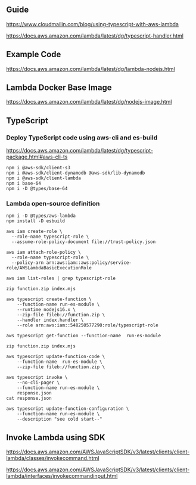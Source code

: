## Guide

https://www.cloudmailin.com/blog/using-typescript-with-aws-lambda

https://docs.aws.amazon.com/lambda/latest/dg/typescript-handler.html

## Example Code

https://docs.aws.amazon.com/lambda/latest/dg/lambda-nodejs.html

## Lambda Docker Base Image

https://docs.aws.amazon.com/lambda/latest/dg/nodejs-image.html

## TypeScript

### Deploy TypeScript code using aws-cli and es-build

https://docs.aws.amazon.com/lambda/latest/dg/typescript-package.html#aws-cli-ts

```shell
npm i @aws-sdk/client-s3
npm i @aws-sdk/client-dynamodb @aws-sdk/lib-dynamodb
npm i @aws-sdk/client-lambda
npm i base-64
npm i -D @types/base-64
```

### Lambda open-source definition

```shell
npm i -D @types/aws-lambda
npm install -D esbuild
```

```shell
aws iam create-role \
  --role-name typescript-role \
  --assume-role-policy-document file://trust-policy.json

aws iam attach-role-policy \
  --role-name typescript-role \
  --policy-arn arn:aws:iam::aws:policy/service-role/AWSLambdaBasicExecutionRole

aws iam list-roles | grep typescript-role

zip function.zip index.mjs

aws typescript create-function \
    --function-name run-es-module \
    --runtime nodejs16.x \
    --zip-file fileb://function.zip \
    --handler index.handler \
    --role arn:aws:iam::548250577290:role/typescript-role

aws typescript get-function --function-name  run-es-module

zip function.zip index.mjs

aws typescript update-function-code \
    --function-name  run-es-module \
    --zip-file fileb://function.zip \

aws typescript invoke \
    --no-cli-pager \
    --function-name run-es-module \
    response.json
cat response.json

aws typescript update-function-configuration \
    --function-name run-es-module \
    --description "see cold start--"
```

## Invoke Lambda using SDK

https://docs.aws.amazon.com/AWSJavaScriptSDK/v3/latest/clients/client-lambda/classes/invokecommand.html

https://docs.aws.amazon.com/AWSJavaScriptSDK/v3/latest/clients/client-lambda/interfaces/invokecommandinput.html
